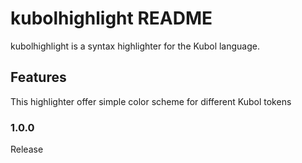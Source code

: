 # kubolhighlight README

kubolhighlight is a syntax highlighter for the Kubol language.

## Features

This highlighter offer simple color scheme for different Kubol tokens

### 1.0.0

Release